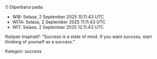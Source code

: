 ⏰ Diperbarui pada:
- WIB: Selasa, 2 September 2025 10.11.43 UTC
- WITA: Selasa, 2 September 2025 11.11.43 UTC
- WIT: Selasa, 2 September 2025 12.11.43 UTC

Kutipan Inspiratif:
"Success is a state of mind. If you want success, start thinking of yourself as a success."


Kategori: success

